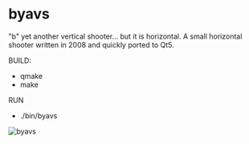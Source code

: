 # byavs
"b" yet another vertical shooter... but it is horizontal.
A small horizontal shooter written in 2008 and quickly ported to Qt5.

BUILD:
- qmake
- make

RUN
- ./bin/byavs

![byavs](http://www.buschinski.de/img-misc/byavs2.png)

